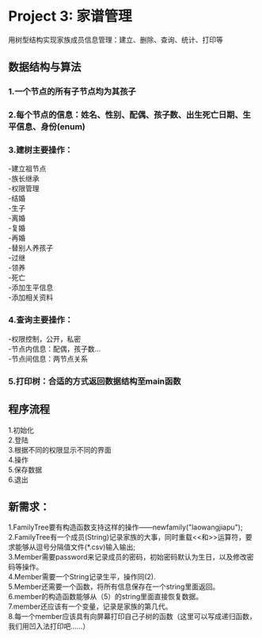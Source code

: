 #  Project 3: 家谱管理  
用树型结构实现家族成员信息管理：建立、删除、查询、统计、打印等  
##  数据结构与算法  
###  1.一个节点的所有子节点均为其孩子  
###  2.每个节点的信息：姓名、性别、配偶、孩子数、出生死亡日期、生平信息、身份(enum)  
###  3.建树主要操作：  
-建立祖节点  
-族长继承    
-权限管理   
-结婚  
-生子  
-离婚  
-复婚  
-再婚  
-替别人养孩子      
-过继  
-领养  
-死亡   
-添加生平信息  
-添加相关资料  
###  4.查询主要操作：  
-权限控制，公开，私密   
-节点内信息：配偶，孩子数...  
-节点间信息：两节点关系
###  5.打印树：合适的方式返回数据结构至main函数  

## 程序流程  
1.初始化  
2.登陆   
3.根据不同的权限显示不同的界面    
4.操作  
5.保存数据  
6.退出   

   
## 新需求： 
1.FamilyTree要有构造函数支持这样的操作——newfamily("laowangjiapu");        
2.FamilyTree有一个成员(String)记录家族的大事，同时重载<<和>>运算符，要求能够从逗号分隔值文件(*.csv)输入输出;      
3.Member需要password来记录成员的密码，初始密码默认为生日，以及修改密码等操作。     
4.Member需要一个String记录生平，操作同(2).       
5.Member还需要一个函数，将所有信息保存在一个string里面返回。    
6.member的构造函数能够从（5）的string里面直接恢复数据。  
7.member还应该有一个变量，记录是家族的第几代。   
8.每一个member应该具有向屏幕打印自己子树的函数（这里可以写成递归函数，我们用凹入法打印吧……）  